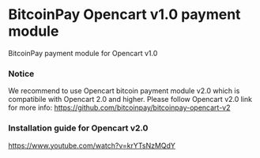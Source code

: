 # BitcoinPay Opencart v1.0 payment module

BitcoinPay payment module for Opencart v1.0

### Notice
We recommend to use Opencart bitcoin payment module v2.0 which is compatibile with Opencart 2.0 and higher. Please follow Opencart v2.0 link for more info:
https://github.com/bitcoinpay/bitcoinpay-opencart-v2

### Installation guide for Opencart v2.0
https://www.youtube.com/watch?v=krYTsNzMQdY
